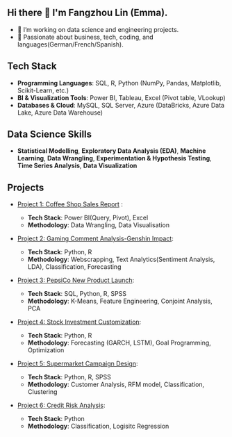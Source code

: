 ## Hi there 👋 I'm Fangzhou Lin (Emma).

- 🔭 I’m working on data science and engineering projects.
- 🌱 Passionate about business, tech, coding, and languages(German/French/Spanish).

## Tech Stack

- **Programming Languages**: SQL, R, Python (NumPy, Pandas, Matplotlib, Scikit-Learn, etc.)
- **BI & Visualization Tools**: Power BI, Tableau, Excel (Pivot table, VLookup)
- **Databases & Cloud**: MySQL, SQL Server, Azure (DataBricks, Azure Data Lake, Azure Data Warehouse)

## Data Science Skills

- **Statistical Modelling**, **Exploratory Data Analysis (EDA)**, **Machine Learning**, **Data Wrangling**, **Experimentation & Hypothesis Testing**, **Time Series Analysis**, **Data Visualization**

## Projects

- [Project 1: Coffee Shop Sales Report](https://github.com/Emmalamlfz/Coffee-Shop-Sales-Report) :
  - **Tech Stack**: Power BI(Query, Pivot), Excel
  - **Methodology**: Data Wrangling, Data Visualisation

- [Project 2: Gaming Comment Analysis-Genshin Impact](https://github.com/Emmalamlfz/Gaming-Comment-Analysis?tab=readme-ov-file): 
  - **Tech Stack**: Python, R
  - **Methodology**: Webscrapping, Text Analytics(Sentiment Analysis, LDA), Classification, Forecasting

- [Project 3: PepsiCo New Product Launch](https://github.com/Emmalamlfz/PepsiCo-New-Product-Launch):
  - **Tech Stack**: SQL, Python, R, SPSS
  - **Methodology**: K-Means, Feature Engineering, Conjoint Analysis, PCA

- [Project 4: Stock Investment Customization](https://github.com/Emmalamlfz/Stock-investment):
  - **Tech Stack**: Python, R
  - **Methodology**: Forecasting (GARCH, LSTM), Goal Programming, Optimization

- [Project 5: Supermarket Campaign Design](https://github.com/Emmalamlfz/Supermarket-Campaign-Design):
  - **Tech Stack**: Python, R, SPSS
  - **Methodology**: Customer Analysis, RFM model, Classification, Clustering

- [Project 6: Credit Risk Analysis](https://github.com/Emmalamlfz/Credit-Risk-Analysis-Project):
  - **Tech Stack**: Python
  - **Methodology**: Classification, Logisitc Regression


<!--
**Emmalamlfz/Emmalamlfz** is a ✨ _special_ ✨ repository because its `README.md` (this file) appears on your GitHub profile.

Here are some ideas to get you started:

- 🔭 I’m currently working on ...
- 🌱 I’m currently learning ...
- 👯 I’m looking to collaborate on ...
- 🤔 I’m looking for help with ...
- 💬 Ask me about ...
- 📫 How to reach me: ...
- 😄 Pronouns: ...
- ⚡ Fun fact: ...
-->
